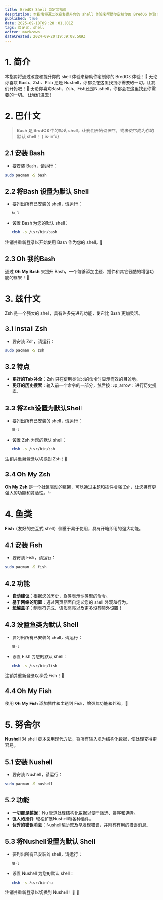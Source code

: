 ```yaml
---
title: BredOS Shell 自定义指南
description: 本指南将通过改变和提升你的 shell 体验来帮助你定制你的 BredOS 体验！🚀 无论你喜欢 Bash、Zsh、Fish 还是 Nushell，你都会在这里找到你需要的一切。让我们开始吧！🌊
published: true
date: 2025-09-18T09：28：01.801Z
tags: 自定义, shell
editor: markdown
dateCreated: 2024-09-20T19:39:08.509Z
---
```


# 1. 简介

本指南将通过改变和提升你的 shell 体验来帮助你定制你的 BredOS 体验！🚀 无论你喜欢 Bash、Zsh、Fish 还是 Nushell，你都会在这里找到你需要的一切。让我们开始吧！🌊  无论你喜欢Bash、Zsh、Fish还是Nushell，你都会在这里找到你需要的一切。 让我们进去！

# 2. 巴什文

> Bash 是 BredOS 中的默认 shell。让我们开始设置它，或者使它成为你的默认 shell！
> {.is-info}

## 2.1 安装 Bash

- 要安装 Bash，请运行：

```bash
sudo pacman -S bash
```

## 2.2 将Bash 设置为默认 Shell

- 要列出所有已安装的 shell，请运行：

```bash
   块-l
```

- 设置 Bash 为您的默认 shell：

```bash
   chsh -s /usr/bin/bash
```

注销并重新登录以开始使用 Bash 作为您的 shell。🔄

## 2.3 Oh 我的Bash

通过 **Oh My Bash** 来提升 Bash，一个能够添加主题、插件和其它很酷的增强功能的框架！🌟

# 3. 兹什文

Zsh 是一个强大的 shell，具有许多先进的功能，使它比 Bash 更加灵活。

## 3.1 Install Zsh

- 要安装 Zsh，请运行：

```bash
sudo pacman -S zsh
```

## 3.2 特点

- **更好的Tab 补全**：Zsh 只在使用类似`cd`的命令时显示有效的目的地。
- **更好的历史搜索**：输入前一个命令的一部分，然后按 :up_arrow：进行历史搜索。

## 3.3 将Zsh设置为默认Shell

- 要列出所有已安装的 shell，请运行：

```bash
   块-l
```

- 设置 Zsh 为您的默认 shell：

```bash
   chsh -s /usr/bin/zsh
```

注销并重新登录以切换到 Zsh！🔄

## 3.4 Oh My Zsh

**Oh My Zsh** 是一个社区驱动的框架，可以通过主题和插件增强 Zsh，让您拥有更强大的功能和灵活性。✨

# 4. 鱼类

**Fish**（友好的交互式 shell）侧重于易于使用，具有开箱即用的强大功能。

## 4.1 安装 Fish

- 要安装 Fish，请运行：

```bash
sudo pacman -S fish
```

## 4.2 功能

- **自动建议**：根据您的历史，鱼类表示你类型的命令。
- **基于网络的配置**：通过网页界面自定义您的 shell 外观和行为。
- **超越盒子**：制表符完成、语法高亮以及更多没有额外设置！

## 4.3 设置鱼类为默认 Shell

- 要列出所有已安装的 shell，请运行：

```bash
   块-l
```

- 设置 Fish 为您的默认 shell：

```bash
   chsh -s /usr/bin/fish
```

注销并重新登录以享受 Fish！🔄

## 4.4 Oh My Fish

使用 **Oh My Fish** 添加插件和主题到 Fish，增强其功能和外观。🌈

# 5. 努舍尔

**Nushell** 对 shell 脚本采用现代方法，将所有输入视为结构化数据，使处理变得更容易。

## 5.1 安装 Nushell

- 要安装 Nushell，请运行：

```bash
sudo pacman -S nushell
```

## 5.2 功能

- **一切都是数据**：Nu 管道处理结构化数据以便于筛选、排序和选择。
- **强大的插件**: 轻松扩展Nushell和各种插件。
- **优秀的错误消息**：Nushell帮助您及早发现错误，并附有有用的错误消息。

## 5.3 将Nushell设置为默认 Shell

- 要列出所有已安装的 shell，请运行：

```bash
   块-l
```

- 设置 Nushell 为您的默认 shell：

```bash
   chsh -s /usr/bin/nu
```

注销并重新登录以切换到 Nushell！🔄 🔄
